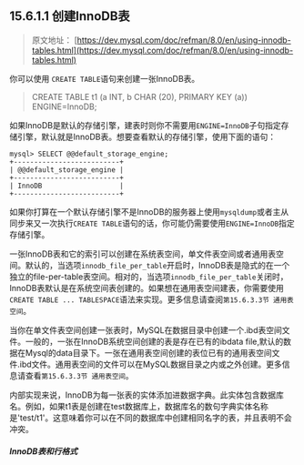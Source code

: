 ## 15.6.1.1 创建InnoDB表

> 原文地址： [https://dev.mysql.com/doc/refman/8.0/en/using-innodb-tables.html](https://dev.mysql.com/doc/refman/8.0/en/using-innodb-tables.html)

你可以使用 `CREATE TABLE`语句来创建一张InnoDB表。

> CREATE TABLE t1 (a INT, b CHAR (20), PRIMARY KEY (a)) ENGINE=InnoDB;

如果InnoDB是默认的存储引擎，建表时则你不需要用`ENGINE=InnoDB`子句指定存储引擎，默认就是InnoDB表。想要查看默认的存储引擎，使用下面的语句：

```
mysql> SELECT @@default_storage_engine;
+--------------------------+
| @@default_storage_engine |
+--------------------------+
| InnoDB                   |
+--------------------------+
```

如果你打算在一个默认存储引擎不是InnoDB的服务器上使用`mysqldump`或者主从同步来又一次执行`CREATE TABLE`语句的话，你可能仍需要使用`ENGINE=InnoDB`指定存储引擎。

一张InnoDB表和它的索引可以创建在系统表空间，单文件表空间或者通用表空间。默认的，当选项`innodb_file_per_table`开启时，InnoDB表是隐式的在一个独立的file-per-table表空间。相对的，当选项`innodb_file_per_table`关闭时，InnoDB表默认是在系统空间表创建的。如果想在通用表空间建表，你需要使用`CREATE TABLE ... TABLESPACE`语法来实现。更多信息请查阅`第15.6.3.3节 通用表空间`。

当你在单文件表空间创建一张表时，MySQL在数据目录中创建一个.ibd表空间文件。一般的，一张在InnoDB系统空间创建的表是存在已有的ibdata file,默认的数据在Mysql的data目录下。一张在通用表空间创建的表位已有的通用表空间文件.ibd文件。通用表空间的文件可以在MySQL数据目录之内或之外创建。更多信息请查看`第15.6.3.3节 通用表空间`。

内部实现来说，InnoDB为每一张表的实体添加进数据字典。此实体包含数据库名。例如，如果t1表是创建在test数据库上，数据库名的数句字典实体名称是'test/t1'。这意味着你可以在不同的数据库中创建相同名字的表，并且表明不会冲突。

##### InnoDB表和行格式
